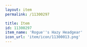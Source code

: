 ```yaml
---
layout: item
permalink: /11300297

title: Item
id: 11300297
item_name: 'Rogue''s Hazy Headgear'
icon_url: 'item/icon/11300013.png'
---
```


